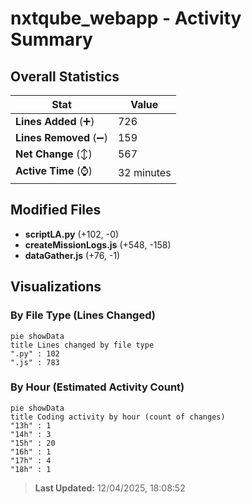 # nxtqube_webapp - Activity Summary 

## Overall Statistics

| Stat                   | Value                                                             |
| ---------------------- | ----------------------------------------------------------------- |
| **Lines Added** (➕)   | 726                                          |
| **Lines Removed** (➖) | 159                                        |
| **Net Change** (↕)    | 567                |
| **Active Time** (⌚)   | 32 minutes |


## Modified Files
- **scriptLA.py** (+102, -0)
- **createMissionLogs.js** (+548, -158)
- **dataGather.js** (+76, -1)

## Visualizations

### By File Type (Lines Changed)

```mermaid
pie showData
title Lines changed by file type
".py" : 102
".js" : 783
```

### By Hour (Estimated Activity Count)

```mermaid
pie showData
title Coding activity by hour (count of changes)
"13h" : 1
"14h" : 3
"15h" : 20
"16h" : 1
"17h" : 4
"18h" : 1
```


> **Last Updated:** 12/04/2025, 18:08:52